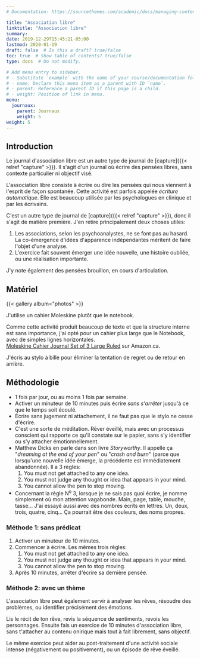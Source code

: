 ```yaml
---
# Documentation: https://sourcethemes.com/academic/docs/managing-content/

title: "Association libre"
linktitle: "Association libre"
summary:
date: 2019-12-29T15:45:21-05:00
lastmod: 2020-01-19
draft: false  # Is this a draft? true/false
toc: true  # Show table of contents? true/false
type: docs  # Do not modify.

# Add menu entry to sidebar.
# - Substitute `example` with the name of your course/documentation folder.
# - name: Declare this menu item as a parent with ID `name`.
# - parent: Reference a parent ID if this page is a child.
# - weight: Position of link in menu.
menu:
  journaux:
    parent: Journaux
    weight: 5
weight: 5
---
```


## Introduction

Le journal d'association libre est un autre type de journal de [capture]({{< relref "capture" >}}).
Il s'agit d'un journal où écrire des pensées libres, sans contexte particulier ni objectif visé.

L'association libre consiste à écrire ou dire les pensées qui nous viennent à l'esprit de façon spontanée.
Cette activité est parfois appelée *écriture automatique*.
Elle est beaucoup utilisée par les psychologues en clinique et par les écrivains.

C'est un autre type de journal de [capture]({{< relref "capture" >}}), donc il s'agit de matière première.
J'en retire principalement deux choses utiles:

1. Les associations, selon les psychoanalystes, ne se font pas au hasard.
   La co-émergence d'idées d'apparence indépendantes méritent de faire l'objet d'une analyse.
2. L'exercice fait souvent émerger une idée nouvelle, une histoire oubliée, ou une réalisation importante.

J'y note également des pensées brouillon, en cours d'articulation.


## Matériel

{{< gallery album="photos" >}}

J'utilise un cahier Moleskine plutôt que le notebook.

Comme cette activité produit beaucoup de texte et que la structure interne est sans importance,
j'ai opté pour un cahier plus large que le Notebook, avec de simples lignes horizontales.  
[Moleskine Cahier Journal Set of 3 Large Ruled](https://www.amazon.ca/dp/8883704983/ref=cm_sw_em_r_mt_dp_U_YDKgEbV8SVDAK) sur Amazon.ca.

J'écris au stylo à bille pour éliminer la tentation de regret ou de retour en arrière.


## Méthodologie

* 1 fois par jour, ou au moins 1 fois par semaine.
* Activer un minuteur de 10 minutes puis écrire *sans s'arrêter* jusqu'à ce que le temps soit écoulé.
* Écrire sans jugement ni attachement, il ne faut pas que le stylo ne cesse d'écrire.
* C'est une sorte de méditation. Rêver éveillé, mais avec un processus conscient qui rapporte ce qu'il constate sur le papier, sans s'y identifier ou s'y attacher émotionnellement.
* Matthew Dicks en parle dans son livre *Storyworthy*.
  Il appelle ça "*dreaming at the end of your pen*" ou "*crash and burn*" (parce que lorsqu'une nouvelle idée émerge, la précédente est immédiatement abandonnée).
  Il a 3 règles:
    1. You must not get attached to any one idea.
    2. You must not judge any thought or idea that appears in your mind.
    3. You cannot allow the pen to stop moving.
* Concernant la règle N<sup>o</sup> 3, lorsque je ne sais pas quoi écrire, je nomme simplement où mon attention vagabonde.
  Main, page, table, mouche, tasse…
  J'ai essayé aussi avec des nombres écrits en lettres.
  Un, deux, trois, quatre, cinq…
  Ça pourrait être des couleurs, des noms propres.


### Méthode 1: sans prédicat

1. Activer un minuteur de 10 minutes.
2. Commencer à écrire.
   Les mêmes trois règles:
    1. You must not get attached to any one idea.
    2. You must not judge any thought or idea that appears in your mind.
    3. You cannot allow the pen to stop moving.
3. Après 10 minutes, arrêter d'écrire sa dernière pensée.


### Méthode 2: avec un thème

L'association libre peut également servir à analyser les rêves, résoudre des problèmes, ou identifier précisément des émotions.

Lis le récit de ton rêve, revis la séquence de sentiments, revois les personnages.
Ensuite fais un exercice de 10 minutes d'association libre, sans t'attacher au contenu onirique mais tout à fait librement, sans objectif.

Le même exercice peut aider au post-traitement d'une activité sociale intense (négativement ou positivement), ou un épisode de rêve éveillé.
